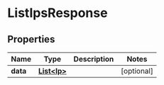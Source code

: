 # ListIpsResponse

## Properties
Name | Type | Description | Notes
------------ | ------------- | ------------- | -------------
**data** | [**List&lt;Ip&gt;**](Ip.md) |  |  [optional]
